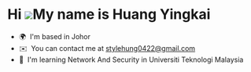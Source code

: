 Hi ![](https://user-images.githubusercontent.com/18350557/176309783-0785949b-9127-417c-8b55-ab5a4333674e.gif)My name is Huang Yingkai
=====================================================================================================================================


*   🌍  I'm based in Johor
*   ✉️  You can contact me at [stylehung0422@gmail.com](mailto:stylehung0422@gmail.com)
*   🧠  I'm learning Network And Security in Universiti Teknologi Malaysia
